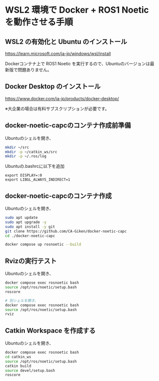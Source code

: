 # WSL2 環境で Docker + ROS1 Noetic を動作させる手順

## WSL2 の有効化と Ubuntu のインストール

https://learn.microsoft.com/ja-jp/windows/wsl/install

Dockerコンテナ上で ROS1 Noetic を実行するので、Ubuntuのバージョンは最新版で問題ありません。

## Docker Desktop のインストール

https://www.docker.com/ja-jp/products/docker-desktop/

※大企業の場合は有料サブスクリプションが必要です。

## docker-noetic-capcのコンテナ作成前準備

Ubuntuのシェルを開き、
```sh
mkdir ~/src
mkdir -p ~/catkin_ws/src
mkdir -p ~/.ros/log
```

Ubuntuの.bashrcに以下を追加
```
export DISPLAY=:0
export LIBGL_ALWAYS_INDIRECT=1
```

## docker-noetic-capcのコンテナ作成

Ubuntuのシェルを開き、

```sh
sudo apt update
sudo apt upgrade -y
sudo apt install -y git
git clone https://github.com/CA-Giken/docker-noetic-capc
cd ./docker-noetic-capc

docker compose up rosnoetic --build
```

## Rvizの実行テスト

Ubuntuのシェルを開き、
```sh
docker compose exec rosnoetic bash
source /opt/ros/noetic/setup.bash
roscore

# 別シェルを開き、
docker compose exec rosnoetic bash
source /opt/ros/noetic/setup.bash
rviz
```

## Catkin Workspace を作成する

Ubuntuのシェルを開き、
```sh
docker compose exec rosnoetic bash
cd catkin_ws
source /opt/ros/noetic/setup.bash
catkin build
source devel/setup.bash
roscore
```